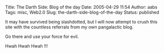 Title: The Darth Side: Blog of the day
Date: 2005-04-29 11:54
Author: aabs
Tags: misc, Web2.0
Slug: the-darth-side-blog-of-the-day
Status: published

It may have survived being slashdotted, but I will now attempt to crush this site with the countless referrals from my own pangalactic blog.

Go there and use your force for evil.

Hwah Hwah Hwah !!!
